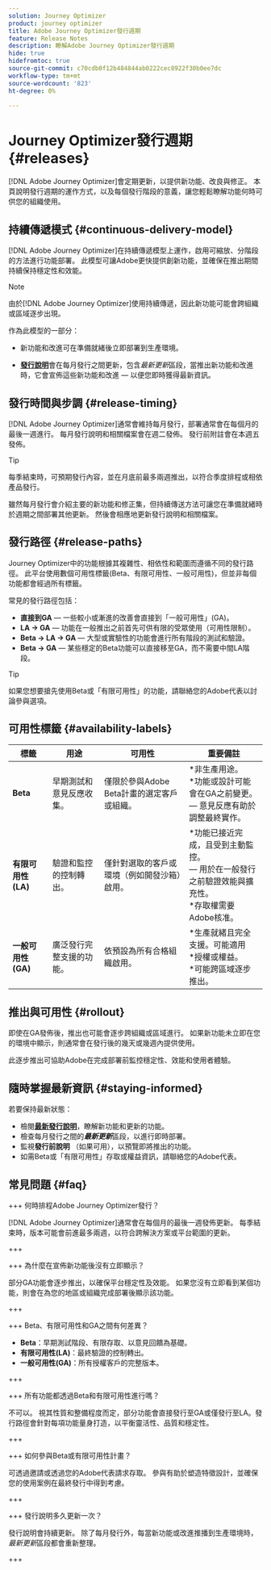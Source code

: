 ```yaml
---
solution: Journey Optimizer
product: journey optimizer
title: Adobe Journey Optimizer發行週期
feature: Release Notes
description: 瞭解Adobe Journey Optimizer發行週期
hide: true
hidefromtoc: true
source-git-commit: c70cdb0f12b484844ab0222cec8922f30b0ee7dc
workflow-type: tm+mt
source-wordcount: '823'
ht-degree: 0%

---
```


# Journey Optimizer發行週期 {#releases}

[!DNL Adobe Journey Optimizer]會定期更新，以提供新功能、改良與修正。 本頁說明發行週期的運作方式，以及每個發行階段的意義，讓您輕鬆瞭解功能何時可供您的組織使用。

## 持續傳遞模式 {#continuous-delivery-model}

[!DNL Adobe Journey Optimizer]在持續傳遞模型上運作，啟用可縮放、分階段的方法進行功能部署。 此模型可讓Adobe更快提供創新功能，並確保在推出期間持續保持穩定性和效能。

> [!NOTE]
>
> 由於[!DNL Adobe Journey Optimizer]使用持續傳遞，因此新功能可能會跨組織或區域逐步出現。

作為此模型的一部分：

* 新功能和改進可在準備就緒後立即部署到生產環境。

* [**發行說明**](release-notes.md)&#x200B;會在每月發行之間更新，包含&#x200B;_最新更新_&#x200B;區段，當推出新功能和改進時，它會宣佈這些新功能和改進 — 以便您即時獲得最新資訊。

## 發行時間與步調 {#release-timing}

[!DNL Adobe Journey Optimizer]通常會維持每月發行，部署通常會在每個月的最後一週進行。 每月發行說明和相關檔案會在週二發佈。 發行前附註會在本週五發佈。

> [!TIP]
>
> 每季結束時，可預期發行內容，並在月底前最多兩週推出，以符合季度排程或相依產品發行。

雖然每月發行會介紹主要的新功能和修正集，但持續傳送方法可讓您在準備就緒時於週期之間部署其他更新。 然後會相應地更新發行說明和相關檔案。


## 發行路徑 {#release-paths}

Journey Optimizer中的功能根據其複雜性、相依性和範圍而遵循不同的發行路徑。 此平台使用數個可用性標籤(Beta、有限可用性、一般可用性)，但並非每個功能都會經過所有標籤。

常見的發行路徑包括：

* **直接到GA** — 一些較小或漸進的改善會直接到「一般可用性」(GA)。
* **LA → GA** — 功能在一般推出之前首先可供有限的受眾使用（可用性限制）。
* **Beta → LA → GA** — 大型或實驗性的功能會進行所有階段的測試和驗證。
* **Beta → GA** — 某些穩定的Beta功能可以直接移至GA，而不需要中間LA階段。

> [!TIP]
>
> 如果您想要搶先使用Beta或「有限可用性」的功能，請聯絡您的Adobe代表以討論參與選項。


## 可用性標籤 {#availability-labels}

| **標籤** | **用途** | **可用性** | **重要備註** |
|------------|-------------|------------------|----------------|
| **Beta** | 早期測試和意見反應收集。 | 僅限於參與Adobe Beta計畫的選定客戶或組織。 | *非生產用途。<br>*功能或設計可能會在GA之前變更。<br> — 意見反應有助於調整最終實作。 |
| **有限可用性(LA)** | 驗證和監控的控制轉出。 | 僅針對選取的客戶或環境（例如開發沙箱）啟用。 | *功能已接近完成，且受到主動監控。<br> — 用於在一般發行之前驗證效能與擴充性。<br>*存取權需要Adobe核准。 |
| **一般可用性(GA)** | 廣泛發行完整支援的功能。 | 依預設為所有合格組織啟用。 | *生產就緒且完全支援。可能適用<br>*授權或權益。<br>*可能跨區域逐步推出。 |


## 推出與可用性 {#rollout}

即使在GA發佈後，推出也可能會逐步跨組織或區域進行。 如果新功能未立即在您的環境中顯示，則通常會在發行後的幾天或幾週內提供使用。

此逐步推出可協助Adobe在完成部署前監控穩定性、效能和使用者體驗。


## 隨時掌握最新資訊 {#staying-informed}

若要保持最新狀態：

* 檢閱&#x200B;[**最新發行說明**](release-notes.md)，瞭解新功能和更新的功能。
* 檢查每月發行之間的&#x200B;**_最新更新_**&#x200B;區段，以進行即時部署。
* 監視&#x200B;**發行前說明** （如果可用），以預覽即將推出的功能。
* 如需Beta或「有限可用性」存取或權益資訊，請聯絡您的Adobe代表。


## 常見問題 {#faq}

+++ 何時排程Adobe Journey Optimizer發行？

[!DNL Adobe Journey Optimizer]通常會在每個月的最後一週發佈更新。 每季結束時，版本可能會前進最多兩週，以符合跨解決方案或平台範圍的更新。

+++

+++ 為什麼在宣佈新功能後沒有立即顯示？

部分GA功能會逐步推出，以確保平台穩定性及效能。 如果您沒有立即看到某個功能，則會在為您的地區或組織完成部署後顯示該功能。

+++

+++ Beta、有限可用性和GA之間有何差異？

* **Beta**：早期測試階段、有限存取、以意見回饋為基礎。
* **有限可用性(LA)**：最終驗證的控制轉出。
* **一般可用性(GA)**：所有授權客戶的完整版本。

+++

+++ 所有功能都透過Beta和有限可用性進行嗎？

不可以。 視其性質和整備程度而定，部分功能會直接發行至GA或僅發行至LA。發行路徑會針對每項功能量身打造，以平衡靈活性、品質和穩定性。

+++

+++ 如何參與Beta或有限可用性計畫？

可透過邀請或透過您的Adobe代表請求存取。 參與有助於塑造特徵設計，並確保您的使用案例在最終發行中得到考慮。

+++

+++ 發行說明多久更新一次？

發行說明會持續更新。 除了每月發行外，每當新功能或改進推播到生產環境時，_最新更新_&#x200B;區段都會重新整理。

+++
